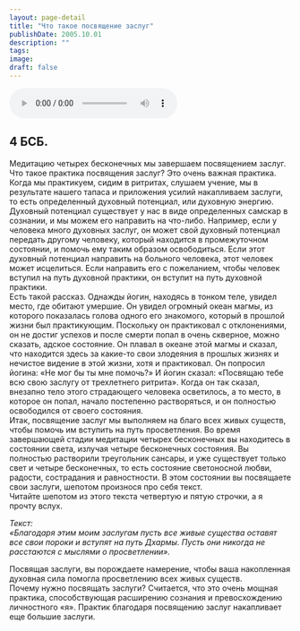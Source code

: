 ```yaml
---
layout: page-detail
title: "Что такое посвящение заслуг"
publishDate: 2005.10.01
description: ""
tags:
image:
draft: false
---
```


<audio title="2005.10.01 - Что такое посвящение заслуг.mp3" src="https://filer-api.advayta.org/v1.0/public/files/75104" controls=""></audio>

## **4 БСБ.**
 Медитацию четырех бесконечных мы завершаем посвящением заслуг.   
 Что такое практика посвящения заслуг? Это очень важная практика. Когда мы практикуем, сидим в ритритах, слушаем учение, мы в результате нашего тапаса и приложения усилий накапливаем заслуги, то есть определенный духовный потенциал, или духовную энергию. Духовный потенциал существует у нас в виде определенных самскар в сознании, и мы можем его направить на что-либо. Например, если у человека много духовных заслуг, он может свой духовный потенциал передать другому человеку, который находится в промежуточном состоянии, и помочь ему таким образом освободиться. Если этот духовный потенциал направить на больного человека, этот человек может исцелиться. Если направить его с пожеланием, чтобы человек вступил на путь духовной практики, он вступит на путь духовной практики.   
 Есть такой рассказ. Однажды йогин, находясь в тонком теле, увидел место, где обитают умершие. Он увидел огромный океан магмы, из которого показалась голова одного его знакомого, который в прошлой жизни был практикующим. Поскольку он практиковал с отклонениями, он не достиг успехов и после смерти попал в очень скверное, можно сказать, адское состояние. Он плавал в океане этой магмы и сказал, что находится здесь за какие-то свои злодеяния в прошлых жизнях и нечистое видение в этой жизни, хотя и практиковал. Он попросил йогина: «Не мог бы ты мне помочь?» И йогин сказал: «Посвящаю тебе всю свою заслугу от трехлетнего ритрита». Когда он так сказал, внезапно тело этого страдающего человека осветилось, а то место, в которое он попал, начало постепенно растворяться, и он полностью освободился от своего состояния.   
 Итак, посвящение заслуг мы выполняем на благо всех живых существ, чтобы помочь им вступить на путь просветления. Во время завершающей стадии медитации четырех бесконечных вы находитесь в состоянии света, излучая четыре бесконечных состояния. Вы полностью растворили треугольник сансары, и уже существует только свет и четыре бесконечных, то есть состояние светоносной любви, радости, сострадания и равностности. В этом состоянии вы посвящаете свои заслуги, шепотом произнося про себя текст.   
 Читайте шепотом из этого текста четвертую и пятую строчки, а я прочту вслух.

  
_Текст:_   
_«Благодаря этим моим заслугам пусть все живые существа оставят все свои пороки и вступят на путь Дхармы. Пусть они никогда не расстаются с мыслями о просветлении»._   

 Посвящая заслуги, вы порождаете намерение, чтобы ваша накопленная духовная сила помогла просветлению всех живых существ.   
 Почему нужно посвящать заслуги? Считается, что это очень мощная практика, способствующая расширению сознания и превосхождению личностного «я». Практик благодаря посвящению заслуг накапливает еще большие заслуги.
  
  
